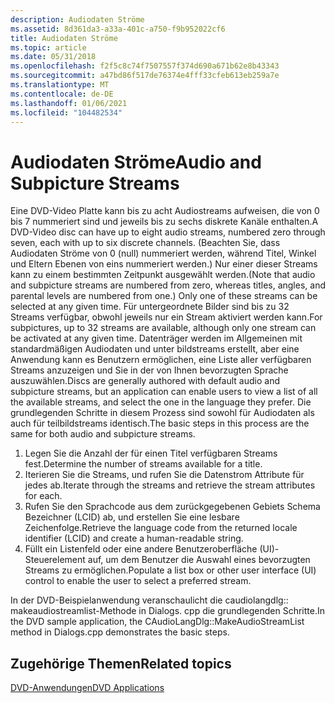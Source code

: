 ```yaml
---
description: Audiodaten Ströme
ms.assetid: 8d361da3-a33a-401c-a750-f9b952022cf6
title: Audiodaten Ströme
ms.topic: article
ms.date: 05/31/2018
ms.openlocfilehash: f2f5c8c74f7507557f374d690a671b62e8b43343
ms.sourcegitcommit: a47bd86f517de76374e4fff33cfeb613eb259a7e
ms.translationtype: MT
ms.contentlocale: de-DE
ms.lasthandoff: 01/06/2021
ms.locfileid: "104482534"
---
```

# <a name="audio-and-subpicture-streams"></a><span data-ttu-id="6827c-103">Audiodaten Ströme</span><span class="sxs-lookup"><span data-stu-id="6827c-103">Audio and Subpicture Streams</span></span>

<span data-ttu-id="6827c-104">Eine DVD-Video Platte kann bis zu acht Audiostreams aufweisen, die von 0 bis 7 nummeriert sind und jeweils bis zu sechs diskrete Kanäle enthalten.</span><span class="sxs-lookup"><span data-stu-id="6827c-104">A DVD-Video disc can have up to eight audio streams, numbered zero through seven, each with up to six discrete channels.</span></span> <span data-ttu-id="6827c-105">(Beachten Sie, dass Audiodaten Ströme von 0 (null) nummeriert werden, während Titel, Winkel und Eltern Ebenen von eins nummeriert werden.) Nur einer dieser Streams kann zu einem bestimmten Zeitpunkt ausgewählt werden.</span><span class="sxs-lookup"><span data-stu-id="6827c-105">(Note that audio and subpicture streams are numbered from zero, whereas titles, angles, and parental levels are numbered from one.) Only one of these streams can be selected at any given time.</span></span> <span data-ttu-id="6827c-106">Für untergeordnete Bilder sind bis zu 32 Streams verfügbar, obwohl jeweils nur ein Stream aktiviert werden kann.</span><span class="sxs-lookup"><span data-stu-id="6827c-106">For subpictures, up to 32 streams are available, although only one stream can be activated at any given time.</span></span> <span data-ttu-id="6827c-107">Datenträger werden im Allgemeinen mit standardmäßigen Audiodaten und unter bildstreams erstellt, aber eine Anwendung kann es Benutzern ermöglichen, eine Liste aller verfügbaren Streams anzuzeigen und Sie in der von Ihnen bevorzugten Sprache auszuwählen.</span><span class="sxs-lookup"><span data-stu-id="6827c-107">Discs are generally authored with default audio and subpicture streams, but an application can enable users to view a list of all the available streams, and select the one in the language they prefer.</span></span> <span data-ttu-id="6827c-108">Die grundlegenden Schritte in diesem Prozess sind sowohl für Audiodaten als auch für teilbildstreams identisch.</span><span class="sxs-lookup"><span data-stu-id="6827c-108">The basic steps in this process are the same for both audio and subpicture streams.</span></span>

1.  <span data-ttu-id="6827c-109">Legen Sie die Anzahl der für einen Titel verfügbaren Streams fest.</span><span class="sxs-lookup"><span data-stu-id="6827c-109">Determine the number of streams available for a title.</span></span>
2.  <span data-ttu-id="6827c-110">Iterieren Sie die Streams, und rufen Sie die Datenstrom Attribute für jedes ab.</span><span class="sxs-lookup"><span data-stu-id="6827c-110">Iterate through the streams and retrieve the stream attributes for each.</span></span>
3.  <span data-ttu-id="6827c-111">Rufen Sie den Sprachcode aus dem zurückgegebenen Gebiets Schema Bezeichner (LCID) ab, und erstellen Sie eine lesbare Zeichenfolge.</span><span class="sxs-lookup"><span data-stu-id="6827c-111">Retrieve the language code from the returned locale identifier (LCID) and create a human-readable string.</span></span>
4.  <span data-ttu-id="6827c-112">Füllt ein Listenfeld oder eine andere Benutzeroberfläche (UI)-Steuerelement auf, um dem Benutzer die Auswahl eines bevorzugten Streams zu ermöglichen.</span><span class="sxs-lookup"><span data-stu-id="6827c-112">Populate a list box or other user interface (UI) control to enable the user to select a preferred stream.</span></span>

<span data-ttu-id="6827c-113">In der DVD-Beispielanwendung veranschaulicht die caudiolangdlg:: makeaudiostreamlist-Methode in Dialogs. cpp die grundlegenden Schritte.</span><span class="sxs-lookup"><span data-stu-id="6827c-113">In the DVD sample application, the CAudioLangDlg::MakeAudioStreamList method in Dialogs.cpp demonstrates the basic steps.</span></span>

## <a name="related-topics"></a><span data-ttu-id="6827c-114">Zugehörige Themen</span><span class="sxs-lookup"><span data-stu-id="6827c-114">Related topics</span></span>

<dl> <dt>

[<span data-ttu-id="6827c-115">DVD-Anwendungen</span><span class="sxs-lookup"><span data-stu-id="6827c-115">DVD Applications</span></span>](dvd-applications.md)
</dt> </dl>

 

 



